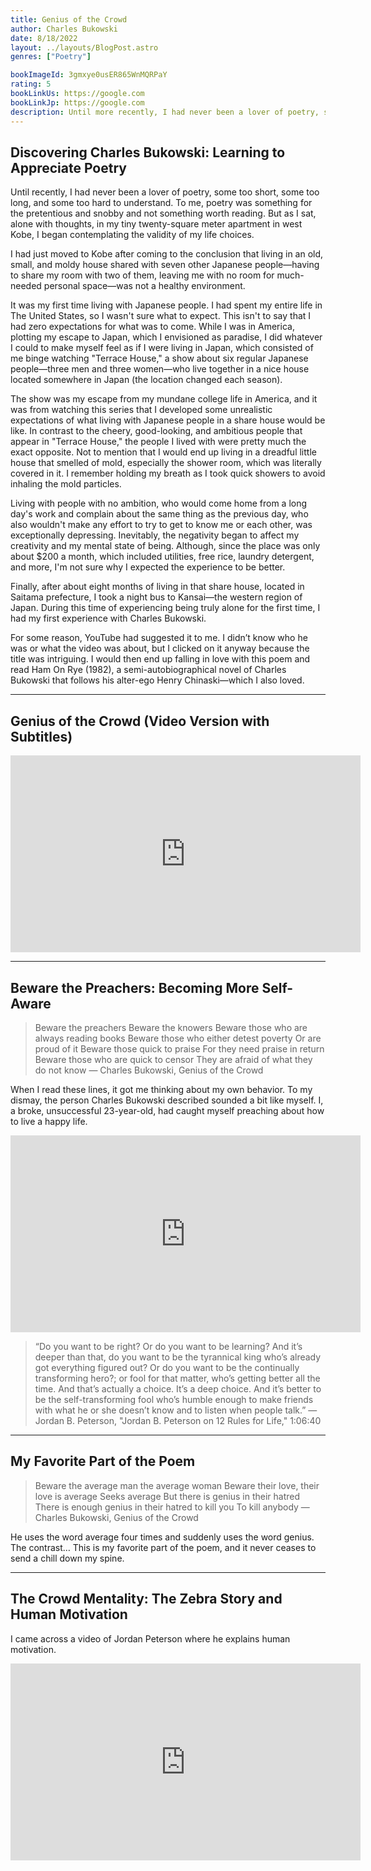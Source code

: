 ```yaml
---
title: Genius of the Crowd
author: Charles Bukowski
date: 8/18/2022
layout: ../layouts/BlogPost.astro
genres: ["Poetry"]

bookImageId: 3gmxye0usER865WnMQRPaY
rating: 5
bookLinkUs: https://google.com
bookLinkJp: https://google.com
description: Until more recently, I had never been a lover of poetry, some too short, some too long, and some too hard to understand. To me, poetry was something for the pretentious and snobby and not something worth reading. But as I sat, alone with thoughts, in my tiny twenty-square meter apartment in west Kobe, I began contemplating the validity of my life choices. 
---
```


## Discovering Charles Bukowski: Learning to Appreciate Poetry
Until recently, I had never been a lover of poetry, some too short, some too long, and some too hard to understand. To me, poetry was something for the pretentious and snobby and not something worth reading. But as I sat, alone with thoughts, in my tiny twenty-square meter apartment in west Kobe, I began contemplating the validity of my life choices. 

I had just moved to Kobe after coming to the conclusion that living in an old, small, and moldy house shared with seven other Japanese people—having to share my room with two of them, leaving me with no room for much-needed personal space—was not a healthy environment. 

It was my first time living with Japanese people. I had spent my entire life in The United States, so I wasn't sure what to expect. This isn't to say that I had zero expectations for what was to come. While I was in America, plotting my escape to Japan, which I envisioned as paradise, I did whatever I could to make myself feel as if I were living in Japan, which consisted of me binge watching "Terrace House," a show about six regular Japanese people—three men and three women—who live together in a nice house located somewhere in Japan (the location changed each season). 

The show was my escape from my mundane college life in America, and it was from watching this series that I developed some unrealistic expectations of what living with Japanese people in a share house would be like. In contrast to the cheery, good-looking, and ambitious people that appear in "Terrace House," the people I lived with were pretty much the exact opposite. Not to mention that I would end up living in a dreadful little house that smelled of mold, especially the shower room, which was literally covered in it. I remember holding my breath as I took quick showers to avoid inhaling the mold particles. 

Living with people with no ambition, who would come home from a long day's work and complain about the same thing as the previous day, who also wouldn't make any effort to try to get to know me or each other, was exceptionally depressing. Inevitably, the negativity began to affect my creativity and my mental state of being. Although, since the place was only about $200 a month, which included utilities, free rice, laundry detergent, and more, I'm not sure why I expected the experience to be better.

Finally, after about eight months of living in that share house, located in Saitama prefecture, I took a night bus to Kansai—the western region of Japan. During this time of experiencing being truly alone for the first time, I had my first experience with Charles Bukowski. 

For some reason, YouTube had suggested it to me. I didn’t know who he was or what the video was about, but I clicked on it anyway because the title was intriguing. I would then end up falling in love with this poem and read Ham On Rye (1982), a semi-autobiographical novel of Charles Bukowski that follows his alter-ego Henry Chinaski—which I also loved.

---

## Genius of the Crowd (Video Version with Subtitles)
<iframe class="w-full h-auto aspect-video" width="560" height="315" src="https://www.youtube.com/embed/0doGM_6izYg" title="YouTube video player" frameborder="0" allow="accelerometer; autoplay; clipboard-write; encrypted-media; gyroscope; picture-in-picture" allowfullscreen></iframe>

---

## Beware the Preachers: Becoming More Self-Aware
>Beware the preachers
Beware the knowers
Beware those who are always reading books
Beware those who either detest poverty
Or are proud of it
Beware those quick to praise
For they need praise in return
Beware those who are quick to censor
They are afraid of what they do not know
— Charles Bukowski, Genius of the Crowd

When I read these lines, it got me thinking about my own behavior. To my dismay, the person Charles Bukowski described sounded a bit like myself. I, a broke, unsuccessful 23-year-old, had caught myself preaching about how to live a happy life. 

<iframe class="w-full h-auto aspect-video" width="560" height="315" src="https://www.youtube.com/embed/-5RCmu-HuTg?start=3900" title="YouTube video player" frameborder="0" allow="accelerometer; autoplay; clipboard-write; encrypted-media; gyroscope; picture-in-picture" allowfullscreen></iframe>

>“Do you want to be right? Or do you want to be learning? And it’s deeper than that, do you want to be the tyrannical king who’s already got everything figured out? Or do you want to be the continually transforming hero?; or fool for that matter, who’s getting better all the time. And that’s actually a choice. It’s a deep choice. And it’s better to be the self-transforming fool who’s humble enough to make friends with what he or she doesn’t know and to listen when people talk.”
— Jordan B. Peterson, "Jordan B. Peterson on 12 Rules for Life," 1:06:40

---

## My Favorite Part of the Poem
>Beware the average man the average woman
Beware their love, their love is average
Seeks average
But there is genius in their hatred
There is enough genius in their hatred to kill you
To kill anybody
— Charles Bukowski, Genius of the Crowd

He uses the word average four times and suddenly uses the word genius. The contrast… This is my favorite part of the poem, and it never ceases to send a chill down my spine. 

---

## The Crowd Mentality: The Zebra Story and Human Motivation

I came across a video of Jordan Peterson where he explains human motivation.

<iframe class="w-full h-auto aspect-video" width="560" height="315" src="https://www.youtube.com/embed/0V-jF9iurHA" title="YouTube video player" frameborder="0" allow="accelerometer; autoplay; clipboard-write; encrypted-media; gyroscope; picture-in-picture" allowfullscreen></iframe>

